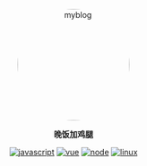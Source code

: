 <p align="center">
    <a href="#" rel="noopener noreferrer">
        <img width="200" src="http://w.wfjjt.top/image/blog/images.png" alt="myblog" style="border-radius:50%">
    </a>
    <p align="center" style="font-weight:800">晚饭加鸡腿</p>
</p>

<p align="center">
  <a href="#"><img src="https://img.shields.io/badge/%E5%89%8D%E7%AB%AF-javascript-%23fc00ff.svg" alt="javascript" title="javascript"></a>
  <a href="#"><img src="https://img.shields.io/badge/%E5%89%8D%E7%AB%AF-vue-%2300F260.svg" alt="vue" title="vue"></a>
  <a href="#"><img src="https://img.shields.io/badge/%E5%89%8D%E7%AB%AF-node-%230575E6.svg" alt="node" title="node"></a>
  <a href="#"><img src="https://img.shields.io/badge/%E5%88%A9%E5%99%A8-linux-%237303c0.svg" alt="linux" title="linux"></a>
</p>

